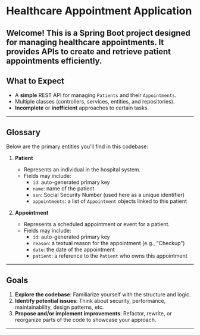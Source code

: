 # Healthcare Appointment Application

Welcome! This is a Spring Boot project designed for managing healthcare appointments. It provides APIs to create and retrieve patient appointments efficiently.
---

## What to Expect

- A **simple** REST API for managing `Patients` and their `Appointments`.
- Multiple classes (controllers, services, entities, and repositories).
- **Incomplete** or **inefficient** approaches to certain tasks.

---

## Glossary

Below are the primary entities you’ll find in this codebase:

1. **Patient**
    - Represents an individual in the hospital system.
    - Fields may include:
        - `id`: auto-generated primary key
        - `name`: name of the patient
        - `ssn`: Social Security Number (used here as a unique identifier)
        - `appointments`: a list of `Appointment` objects linked to this patient

2. **Appointment**
    - Represents a scheduled appointment or event for a patient.
    - Fields may include:
        - `id`: auto-generated primary key
        - `reason`: a textual reason for the appointment (e.g., “Checkup”)
        - `date`: the date of the appointment
        - `patient`: a reference to the `Patient` who owns this appointment

---

## Goals

1. **Explore the codebase**: Familiarize yourself with the structure and logic.
2. **Identify potential issues**: Think about security, performance, maintainability, design patterns, etc.
3. **Propose and/or implement improvements**: Refactor, rewrite, or reorganize parts of the code to showcase your approach.

---
